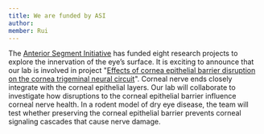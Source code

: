 ```yaml
---
title: We are funded by ASI
author: 
member: Rui
---
```

The [Anterior Segment Initiative](https://www.nei.nih.gov/about/goals-and-accomplishments/nei-research-initiatives/anterior-segment-initiative/asi-ocular-surface-innervation-consortia) has funded eight research projects to explore the innervation of the eye’s surface. It is exciting to announce that our lab is involved in project "[Effects of cornea epithelial barrier disruption on the cornea trigeminal neural circuit](https://reporter.nih.gov/project-details/10586519)".
Corneal nerve ends closely integrate with the corneal epithelial layers. Our lab will collaborate to investigate how disruptions to the corneal epithelial barrier influence corneal nerve health. In a rodent model of dry eye disease, the team will test whether preserving the corneal epithelial barrier prevents corneal signaling cascades that cause nerve damage.


